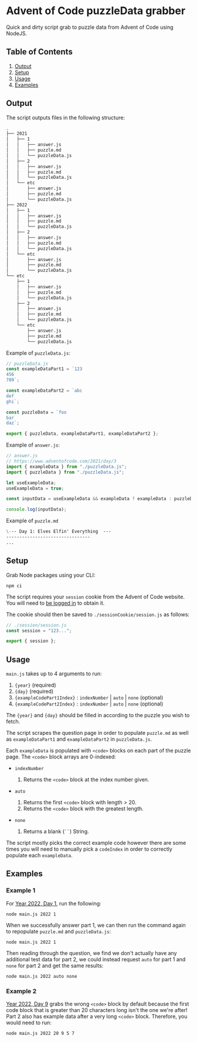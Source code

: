 # Advent of Code puzzleData grabber

Quick and dirty script grab to puzzle data from Advent of Code using NodeJS.

## Table of Contents

1. [Output](#output)
2. [Setup](#setup)
3. [Usage](#usage)
4. [Examples](#examples)

## Output

The script outputs files in the following structure:

```zsh
.
├── 2021
│   ├── 1
│   │   ├── answer.js
│   │   ├── puzzle.md
│   │   └── puzzleData.js
│   ├── 2
│   │   ├── answer.js
│   │   ├── puzzle.md
│   │   └── puzzleData.js
│   └── etc
│       ├── answer.js
│       ├── puzzle.md
│       └── puzzleData.js
├── 2022
│   ├── 1
│   │   ├── answer.js
│   │   ├── puzzle.md
│   │   └── puzzleData.js
│   ├── 2
│   │   ├── answer.js
│   │   ├── puzzle.md
│   │   └── puzzleData.js
│   └── etc
│       ├── answer.js
│       ├── puzzle.md
│       └── puzzleData.js
└── etc
    ├── 1
    │   ├── answer.js
    │   ├── puzzle.md
    │   └── puzzleData.js
    ├── 2
    │   ├── answer.js
    │   ├── puzzle.md
    │   └── puzzleData.js
    └── etc
        ├── answer.js
        ├── puzzle.md
        └── puzzleData.js
```

Example of `puzzleData.js`:

```js
// puzzleData.js
const exampleDataPart1 = `123
456
789`;

const exampleDataPart2 = `abc
def
ghi`;

const puzzleData = `foo
bar
daz`;

export { puzzleData, exampleDataPart1, exampleDataPart2 };
```

Example of `answer.js`:

```js
// answer.js
// https://www.adventofcode.com/2021/day/3
import { exampleData } from "./puzzleData.js";
import { puzzleData } from "./puzzleData.js";

let useExampleData;
useExampleData = true;

const inputData = useExampleData && exampleData ? exampleData : puzzleData;

console.log(inputData);
```

Example of `puzzle.md`

```md
\--- Day 1: Elves Elfin' Everything  ---
--------------------------------
...
```

## Setup

Grab Node packages using your CLI:

`npm ci`

The script requires your `session` cookie from the Advent of Code website. You will need to [be logged in](https://adventofcode.com/2023/auth/login) to obtain it.

The cookie should then be saved to `./sessionCookie/session.js` as follows:

```js
// ./session/session.js
const session = "123...";

export { session };
```

## Usage

`main.js` takes up to 4 arguments to run:

  1. `{year}` (required)
  2. `{day}` (required)
  3. `{exampleCodePart1Index}` : `indexNumber` | `auto` | `none` (optional)
  4. `{exampleCodePart2Index}` : `indexNumber` | `auto` | `none` (optional)

The `{year}` and `{day}` should be filled in according to the puzzle you wish to fetch.

The script scrapes the question page in order to populate `puzzle.md` as well as `exampleDataPart1` and `exampleDataPart2` in `puzzleData.js`.

Each `exampleData` is populated with `<code>` blocks on each part of the puzzle page. The `<code>` block arrays are 0-indexed:

- `indexNumber`
  1. Returns the `<code>` block at the index number given.

- `auto`
  1. Returns the first `<code>` block with length > 20.
  2. Returns the `<code>` block with the greatest length.

- `none`
  1. Returns a blank (` `` `) String.

The script mostly picks the correct example code however there are some times you will need to manually pick a `codeIndex` in order to correctly populate each `exampleData`.

## Examples

### Example 1

For [Year 2022, Day 1](https://adventofcode.com/2022/day/1), run the following:

`node main.js 2022 1`

When we successfully answer part 1, we can then run the command again to repopulate `puzzle.md` and `puzzleData.js`:

`node main.js 2022 1`

Then reading through the question, we find we don't actually have any additional test data for part 2, we could instead request `auto` for part 1 and `none` for part 2 and get the same results:

`node main.js 2022 auto none`

### Example 2

[Year 2022, Day 9](https://adventofcode.com/2022/day/9) grabs the wrong `<code>` block by default because the first code block that is greater than 20 characters long isn't the one we're after! Part 2 also has example data after a very long `<code>` block. Therefore, you would need to run:

`node main.js 2022 20 9 5 7`
